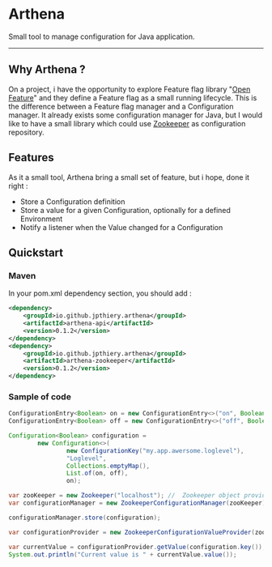 # Arthena

Small tool to manage configuration for Java application.

___

## Why Arthena ?

On a project, i have the opportunity to explore Feature flag library "[Open Feature](https://openfeature.dev/)" and they
define a Feature flag as a small running lifecycle.
This is the difference between a Feature flag manager and a Configuration manager. It already
exists some configuration manager for Java, but I would like to have a small library which could
use [Zookeeper](https://zookeeper.apache.org/) as configuration repository.

## Features

As it a small tool, Arthena bring a small set of feature, but i hope, done it right :

* Store a Configuration definition
* Store a value for a given Configuration, optionally for a defined Environment
* Notify a listener when the Value changed for a Configuration

## Quickstart

### Maven

In your pom.xml dependency section, you should add :

```xml
<dependency>
    <groupId>io.github.jpthiery.arthena</groupId>
    <artifactId>arthena-api</artifactId>
    <version>0.1.2</version>
</dependency>
<dependency>
    <groupId>io.github.jpthiery.arthena</groupId>
    <artifactId>arthena-zookeeper</artifactId>
    <version>0.1.2</version>
</dependency>
```

### Sample of code 

```java
ConfigurationEntry<Boolean> on = new ConfigurationEntry<>("on", Boolean.TRUE, "Log is on");
ConfigurationEntry<Boolean> off = new ConfigurationEntry<>("off", Boolean.FALSE, "Log is off");

Configuration<Boolean> configuration =
        new Configuration<>(
                new ConfigurationKey("my.app.awersome.loglevel"),
                "Loglevel",
                Collections.emptyMap(),
                List.of(on, off),
                on);

var zooKeeper = new Zookeeper("localhost"); //  Zookeeper object provided by Zookeeper library
var configurationManager = new ZookeeperConfigurationManager(zooKeeper);

configurationManager.store(configuration);

var configurationProvider = new ZookeeperConfigurationValueProvider(zooKeeper);

var currentValue = configurationProvider.getValue(configuration.key());
System.out.println("Current value is " + currentValue.value());
```